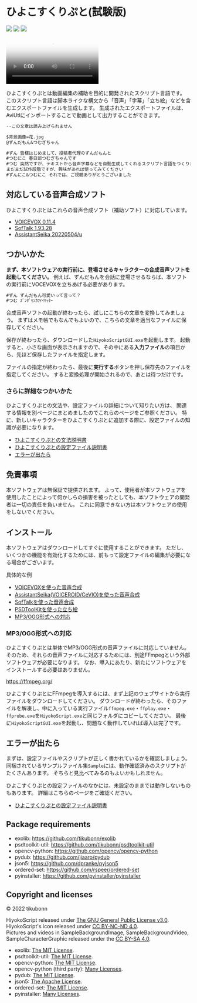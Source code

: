 
# ひよこすくりぷと(試験版)

![](https://img.shields.io/badge/version-0.1.0-gray)
![](https://img.shields.io/badge/python-3.10-blue)
![](https://img.shields.io/github/license/tikubonn/HiyokoScript)

<video poster="Sample/挨拶.png" width="50%" controls>
  <source src="Sample/挨拶.mp4" type="video/mp4">
</video>

ひよこすくりぷとは動画編集の補助を目的に開発されたスクリプト言語です。
このスクリプト言語は脚本ライクな構文から「音声」「字幕」「立ち絵」などを含むエクスポートファイルを生成します。
生成されたエクスポートファイルは、AviUtlにインポートすることで動画として出力することができます。

```txt
--この文章は読み上げられません

$背景画像=花.jpg
@ずんだもん&つむぎちゃん

#ずん 皆様はじめまして、投稿者代理のずんだもんと
#つむにこ 春日部つむぎちゃんです
#つむ 突然ですが、テキストから音声字幕などを自動生成してくれるスクリプト言語をつくりました
まだまだ試作段階ですが、興味があれば使ってみてください
#ずんにこ&つむにこ それでは、ご視聴ありがとうございました
```

## 対応している音声合成ソフト

ひよこすくりぷとはこれらの音声合成ソフト（補助ソフト）に対応しています。

* [VOICEVOX 0.11.4](https://voicevox.hiroshiba.jp/)
* [SofTalk 1.93.28](https://w.atwiki.jp/softalk/)
* [AssistantSeika 20220504/u](https://hgotoh.jp/wiki/doku.php/documents/voiceroid/assistantseika/assistantseika-000)

## つかいかた

**まず、本ソフトウェアの実行前に、登場させるキャラクターの合成音声ソフトを起動してください。**
例えば、ずんだもんを会話に登場させるならば、本ソフトの実行前にVOCEVOXを立ちあげる必要があります。

```txt
#ずん ずんだもん可愛いって言って？
#つむ ｽﾞﾝﾀﾞﾓﾝｶﾜｲｲﾔｯﾀｰ
```

合成音声ソフトの起動が終わったら、試しにこちらの文章を変換してみましょう。
まずはメモ帳でもなんでもよいので、こちらの文章を適当なファイルに保存してください。

保存が終わったら、ダウンロードした`HiyokoScriptGUI.exe`を起動します。
起動すると、小さな画面が表示されますので、その中にある**入力ファイル**の項目から、先ほど保存したファイルを指定します。

ファイルの指定が終わったら、最後に**実行する**ボタンを押し保存先のファイルを指定してください。
すると変換処理が開始されるので、あとは待つだけです。

### さらに詳細なつかいかた

ひよこすくりぷとの文法や、設定ファイルの詳細について知りたい方は、
関連する情報を別ページにまとめましたのでこれらのページをご参照ください。
特に、新しいキャラクターをひよこすくりぷとに追加する際に、設定ファイルの知識が必要になります。

* [ひよこすくりぷとの文法説明書](./README_SYNTAX.md)
* [ひよこすくりぷとの設定ファイル説明書](./README_CONFIG.md)
* [エラーが出たら](./README_ERROR.md)

## 免責事項

本ソフトウェアは無保証で提供されます。
よって、使用者が本ソフトウェアを使用したことによって何かしらの損害を被ったとしても、本ソフトウェアの開発者は一切の責任を負いません。
これに同意できない方は本ソフトウェアの使用をしないでください。

## インストール

本ソフトウェアはダウンロードしてすぐに使用することができます。
ただし、いくつかの機能を有効化するためには、前もって設定ファイルの編集が必要になる場合がございます。

具体的な例

* [VOICEVOXを使った音声合成](./README_CONFIG.md#voicevoxとの連携を設定する)
* [AssistantSeika(VOICEROID/CeVIO)を使った音声合成](./README_CONFIG.md#assistantseikaとの連携を設定する)
* [SofTalkを使った音声合成](./README_CONFIG.md#softalkとの連携を設定する)
* [PSDToolKitを使った立ち絵](./README_CONFIG.md#人物に立ち絵を設定する)
* [MP3/OGG形式への対応](#mp3ogg形式への対応)

### MP3/OGG形式への対応

ひよこすくりぷとは単体でMP3/OGG形式の音声ファイルに対応していません。
そのため、それらの音声ファイルに対応するためには、別途FFmpegという外部ソフトウェアが必要になります。
なお、導入にあたり、新たにソフトウェアをインストールする必要はありません。

https://ffmpeg.org/

ひよこすくりぷとにFFmpegを導入するには、まず上記のウェブサイトから実行ファイルをダウンロードしてください。
ダウンロードが終わったら、そのファイルを解凍し、中に入っている実行ファイル`ffmpeg.exe`・`ffplay.exe`・`ffprobe.exe`を`HiyokoScript.exe`と同じフォルダにコピーしてください。
最後に`HiyokoScriptGUI.exe`を起動し、問題なく動作していれば導入は完了です。

## エラーが出たら

まずは、設定ファイルやスクリプトが正しく書かれているかを確認しましょう。
同梱されているサンプルファイル集`Sample`には、動作確認済みのスクリプトがたくさんあります。
そちらと見比べてみるのもよいかもしれません。

ひよこすくりぷとの設定ファイルのなかには、未設定のままでは動作しないものもあります。
詳細はこちらのページをご確認ください。

* [ひよこすくりぷとの設定ファイル説明書](./README_CONFIG.md)

## Package requirements 

* exolib: https://github.com/tikubonn/exolib
* psdtoolkit-util: https://github.com/tikubonn/psdtoolkit-util
* opencv-python: https://github.com/opencv/opencv-python
* pydub: https://github.com/jiaaro/pydub
* json5: https://github.com/dpranke/pyjson5
* ordered-set: https://github.com/rspeer/ordered-set
* pyinstaller: https://github.com/pyinstaller/pyinstaller

## Copyright and licenses

&copy; 2022 tikubonn

HiyokoScript released under [The GNU General Public License v3.0](./LICENSE).<br>
HiyokoScript's icon released under [CC BY-NC-ND 4.0](https://creativecommons.org/licenses/by-nc-nd/4.0/).<br>
Pictures and videos in SampleBackgroundImage, SampleBackgroundVideo, SampleCharacterGraphic released under the [CC BY-SA 4.0](https://creativecommons.org/licenses/by-sa/4.0/).<br>

* exolib: [The MIT License](./LICENSE_EXOLIB).
* psdtoolkit-util: [The MIT License](./LICENSE_PSDTOOLKIT_UTIL).
* opencv-python: [The MIT License](./LICENSE_OPENCV_PYTHON). 
* opencv-python (third party): [Many Licenses](./LICENSE_OPENCV_PYTHON_THIRD_PERTY).
* pydub: [The MIT License](./LICENSE_PYDUB).
* json5: [The Apache License](./LICENSE_JSON5).
* ordered-set: [The MIT License](./LICENSE_ORDERED_SET).
* pyinstaller: [Many Licenses](./LICENSE_PYINSTALLER).
